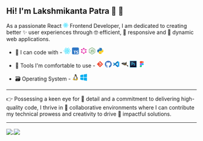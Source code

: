 ## Hi! I'm Lakshmikanta Patra 👋 🌱

As a passionate React <img width=14 src='./assets/images/react.svg'> Frontend Developer, I am dedicated to creating better ✨ user experiences through 🤓 efficient, 🦋 responsive and 🦎 dynamic web applications.

- 📝 I can code with -
  <img width=18 src='./assets/images/react.svg'/>
  <img width=18 src='./assets/images/typescript.svg'/>
  <img width=18 src='./assets/images/graphql.svg'/>
  <img width=18 src='./assets/images/node.svg'/>
  <img width=18 src='./assets/images/python.svg'/>

- 🧰 Tools I'm comfortable to use -
  <img width=18 src='./assets/images/git.svg'/>
  <img width=18 src='./assets/images/github.svg'/>
  <img width=18 src='./assets/images/vscode.svg'/>
  <img width=18 src='./assets/images/gimp.svg'/>
  <img width=18 src='./assets/images/photoshop.svg'/>
  <img width=18 src='./assets/images/figma.svg'/>

- 🗃️ Operating System -
  <img width=18 src='./assets/images/linux.svg'/>
  <img width=18 src='./assets/images/windows.svg'/>

---

👉 Possessing a keen eye for 🔭 detail and a commitment to delivering high-quality code, I thrive in 🤝 collaborative environments where I can contribute my technical prowess and creativity to drive 🎯 impactful solutions.

---

<a href="https://frontendfixer.github.io/">
  <img height=150 align="center" src="https://github-readme-stats.vercel.app/api?username=frontendfixer&include_all_commits=true&rank_icon=github&hide=stars&show_icons=true&theme=dracula" />
</a>
<a href="https://frontendfixer.github.io/">
  <img height=150 align="center" src="https://github-readme-stats.vercel.app/api/top-langs/?username=frontendfixer&size_weight=0.5&count_weight=0.5&exclude_repo=dots,Bibata_Cursor&hide=shell,perl,lua,qml&layout=compact&theme=dracula" />
</a>
